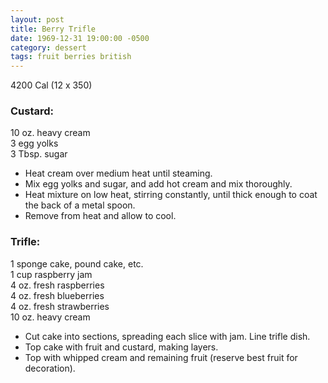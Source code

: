 ```yaml
---
layout: post
title: Berry Trifle
date: 1969-12-31 19:00:00 -0500
category: dessert
tags: fruit berries british
---
```

4200 Cal (12 x 350)

### Custard:
10 oz. heavy cream  
3 egg yolks  
3 Tbsp. sugar  

* Heat cream over medium heat until steaming.
* Mix egg yolks and sugar, and add hot cream and mix thoroughly.
* Heat mixture on low heat, stirring constantly, until thick enough to coat the back of a metal spoon.
* Remove from heat and allow to cool.

### Trifle:

1 sponge cake, pound cake, etc.  
1 cup raspberry jam  
4 oz. fresh raspberries  
4 oz. fresh blueberries  
4 oz. fresh strawberries  
10 oz. heavy cream  

* Cut cake into sections, spreading each slice with jam.  Line trifle dish.
* Top cake with fruit and custard, making layers.
* Top with whipped cream and remaining fruit (reserve best fruit for decoration).
